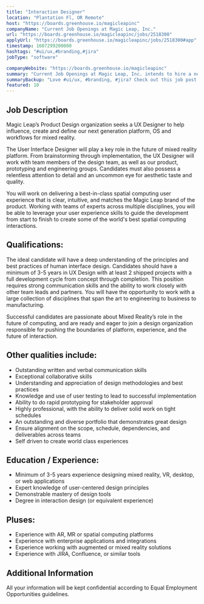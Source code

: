 ```yaml
---
title: "Interaction Designer"
location: "Plantation Fl, OR Remote"
host: "https://boards.greenhouse.io/magicleapinc"
companyName: "Current Job Openings at Magic Leap, Inc."
url: "https://boards.greenhouse.io/magicleapinc/jobs/2518300"
applyUrl: "https://boards.greenhouse.io/magicleapinc/jobs/2518300#app"
timestamp: 1607299200000
hashtags: "#ui/ux,#branding,#jira"
jobType: "software"

companyWebsite: "https://boards.greenhouse.io/magicleapinc"
summary: "Current Job Openings at Magic Leap, Inc. intends to hire a new interaction designer. If you have 3-5 years in UX Design with at least 2 shipped projects with a full development cycle from concept through completion, consider applying."
summaryBackup: "Love #ui/ux, #branding, #jira? Check out this job post!"
featured: 10
---
```


## Job Description

Magic Leap’s Product Design organization seeks a UX Designer to help influence, create and define our next generation platform, OS and workflows for mixed reality. 

The User Interface Designer will play a key role in the future of mixed reality platform. From brainstorming through implementation, the UX Designer will work with team members of the design team, as well as our product, prototyping and engineering groups. Candidates must also possess a relentless attention to detail and an uncommon eye for aesthetic taste and quality. 

You will work on delivering a best-in-class spatial computing user experience that is clear, intuitive, and matches the Magic Leap brand of the product. Working with teams of experts across multiple disciplines, you will be able to leverage your user experience skills to guide the development from start to finish to create some of the world's best spatial computing interactions.

## Qualifications:

The ideal candidate will have a deep understanding of the principles and best practices of human interface design. Candidates should have a minimum of 3-5 years in UX Design with at least 2 shipped projects with a full development cycle from concept through completion. This position requires strong communication skills and the ability to work closely with other team leads and partners. You will have the opportunity to work with a large collection of disciplines that span the art to engineering to business to manufacturing. 

Successful candidates are passionate about Mixed Reality’s role in the future of computing, and are ready and eager to join a design organization responsible for pushing the boundaries of platform, experience, and the future of interaction.

## Other qualities include:

*   Outstanding written and verbal communication skills
*   Exceptional collaborative skills
*   Understanding and appreciation of design methodologies and best practices
*   Knowledge and use of user testing to lead to successful implementation
*   Ability to do rapid prototyping for stakeholder approval
*   Highly professional, with the ability to deliver solid work on tight schedules
*   An outstanding and diverse portfolio that demonstrates great design
*   Ensure alignment on the scope, schedule, dependencies, and deliverables across teams
*   Self driven to create world class experiences

## Education / Experience:

*   Minimum of 3-5 years experience designing mixed reality, VR, desktop, or web applications
*   Expert knowledge of user-centered design principles
*   Demonstrable mastery of design tools
*   Degree in interaction design (or equivalent experience)

## Pluses:

*   Experience with AR, MR or spatial computing platforms
*   Experience with enterprise applications and integrations
*   Experience working with augmented or mixed reality solutions
*   Experience with JIRA, Confluence, or similar tools

## Additional Information

All your information will be kept confidential according to Equal Employment Opportunities guidelines.
